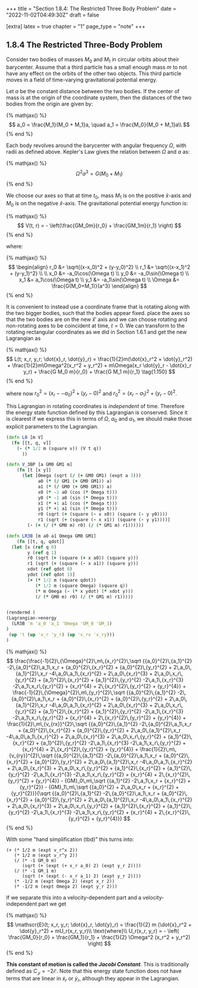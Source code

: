 +++
title = "Section 1.8.4: The Restricted Three Body Problem"
date = "2022-11-02T04:49:30Z"
draft = false

[extra]
latex = true
chapter = "1"
page_type = "note"
+++






## 1.8.4 The Restricted Three-Body Problem

Consider two bodies of masses $M_0$ and $M_1$ in circular orbits about their barycenter. Assume that a third particle has a small enough mass $m$ to not have any effect on the orbits of the other two objects. This third particle moves in a field of time-varying gravitational potential energy.

Let $a$ be the constant distance between the two bodies. If the center of mass is at the origin of the coordinate system, then the distances of the two bodies from the origin are given by:


{% mathjax() %}
$$
a_0 = \frac{M_1}{M_0 + M_1}a, \quad a_1 =  \frac{M_0}{M_0 + M_1}a\\
$$
{% end %}




Each body revolves around the barycenter with angular frequency $\Omega$, with radii as defined above. Kepler's Law gives the relation between $\Omega$ and $a$ as:


{% mathjax() %}
$$
\Omega^2a^3 = G(M_0 + M_1)
$$
{% end %}




We choose our axes so that at time $t_0$, mass $M_1$ is on the positive $\hat{x}$-axis and $M_0$ is on the negative $\hat{x}$-axis. The gravitational potential energy function is:


{% mathjax() %}
$$
V(t, r) = - \left(\frac{GM_0m}{r_0} + \frac{GM_1m}{r_1} \right)
$$
{% end %}




where:


{% mathjax() %}
$$
\begin{align}
r_0 &= \sqrt{(x-x_0)^2 + (y-y_0)^2} \\
r_1 &= \sqrt{(x-x_1)^2 + (y-y_1)^2} \\
\\
x_0 &= -a_0\cos(\Omega t) \\
y_0 &= -a_0\sin(\Omega t) \\
x_1 &=  a_1\cos(\Omega t) \\
y_1 &= -a_1\sin(\Omega t) \\
\Omega &= \frac{G(M_0+M_1)}{a^3} 
\end{align}
$$
{% end %}




It is convenient to instead use a coordinate frame that is rotating along with the two bigger bodies, such that the bodies appear fixed. place the axes so that the two bodies are on the new $\hat{x}'$ axis and we can choose rotating and non-rotating axes to be coincident at time, $t=0$. We can transform to the rotating rectangular coordinates as we did in Section 1.6.1 and get the new Lagrangian as


{% mathjax() %}
$$
L(t; x_r, y_r; \dot{x}_r, \dot{y}_r) = \frac{1}{2}m(\dot{x}_r^2 + \dot{y}_r^2) + \frac{1}{2}m\Omega^2(x_r^2 + y_r^2) + m\Omega(x_r \dot{y}_r - \dot{x}_r y_r) + \frac{G M_0 m}{r_0} + \frac{G M_1 m}{r_1} \tag{1.150}
$$
{% end %}




where now $r_0^2 = (x_r - -a_0)^2 + (y_r-0)^2$ and $r_0^2 = (x_r - a_1)^2 + (y_r-0)^2$.

This Lagrangian in rotating coordinates is *independent* of time. Therefore the energy state function defined by this Lagrangian is conserved. Since it is clearest if we express this in terms of $\Omega$, $a_0$ and $a_1$, we should make those explicit parameters to the Lagrangian.

```clojure
(defn L0 [m V]
  (fn [[t, q, v]]
    (- (* 1/2 m (square v)) (V t q))
      ))

(defn V_3BP [a GM0 GM1 m]
    (fn [t [x y]]
      (let [Omega (sqrt (/ (+ GM0 GM1) (expt a 3)))
            a0 (* (/ GM1 (+ GM0 GM1)) a)
            a1 (* (/ GM0 (+ GM0 GM1)) a)
            x0 (* -1 a0 (cos (* Omega t)))
            y0 (* -1 a0 (sin (* Omega t)))
            x1 (* +1 a1 (cos (* Omega t)))
            y1 (* +1 a1 (sin (* Omega t)))
            r0 (sqrt (+ (square (- x x0)) (square (- y y0))))
            r1 (sqrt (+ (square (- x x1)) (square (- y y1))))]
        (- (+ (/ (* GM0 m) r0) (/ (* GM1 m) r1))))))

(defn LR3B [m a0 a1 Omega GM0 GM1]
    (fn [[t, q, qdot]]
  (let [x (ref q 0)
        y (ref q 1)
        r0 (sqrt (+ (square (+ x a0)) (square y)))
        r1 (sqrt (+ (square (- x a1)) (square y)))
        xdot (ref qdot 0)
        ydot (ref qdot 1)]
        (+ (* 1/2 m (square qdot))
           (* 1/2 m (square Omega) (square q))
           (* m Omega (- (* x ydot) (* xdot y)))
           (/ (* GM0 m) r0) (/ (* GM1 m) r1)))))


(rendermd (
(Lagrangian->energy 
  (LR3B 'm 'a_0 'a_1 'Omega 'GM_0 'GM_1)
)
 (up 't (up 'x_r 'y_r) (up 'v_rx 'v_ry)))
)
```


{% mathjax() %}$$
\frac{\frac{-1}{2}\,{\Omega}^{2}\,m\,{x_r}^{2}\,\sqrt {{a_0}^{2}\,{a_1}^{2} -2\,{a_0}^{2}\,a_1\,x_r + {a_0}^{2}\,{x_r}^{2} + {a_0}^{2}\,{y_r}^{2} + 2\,a_0\,{a_1}^{2}\,x_r -4\,a_0\,a_1\,{x_r}^{2} + 2\,a_0\,{x_r}^{3} + 2\,a_0\,x_r\,{y_r}^{2} + {a_1}^{2}\,{x_r}^{2} + {a_1}^{2}\,{y_r}^{2} -2\,a_1\,{x_r}^{3} -2\,a_1\,x_r\,{y_r}^{2} + {x_r}^{4} + 2\,{x_r}^{2}\,{y_r}^{2} + {y_r}^{4}} + \frac{-1}{2}\,{\Omega}^{2}\,m\,{y_r}^{2}\,\sqrt {{a_0}^{2}\,{a_1}^{2} -2\,{a_0}^{2}\,a_1\,x_r + {a_0}^{2}\,{x_r}^{2} + {a_0}^{2}\,{y_r}^{2} + 2\,a_0\,{a_1}^{2}\,x_r -4\,a_0\,a_1\,{x_r}^{2} + 2\,a_0\,{x_r}^{3} + 2\,a_0\,x_r\,{y_r}^{2} + {a_1}^{2}\,{x_r}^{2} + {a_1}^{2}\,{y_r}^{2} -2\,a_1\,{x_r}^{3} -2\,a_1\,x_r\,{y_r}^{2} + {x_r}^{4} + 2\,{x_r}^{2}\,{y_r}^{2} + {y_r}^{4}} + \frac{1}{2}\,m\,{v_{rx}}^{2}\,\sqrt {{a_0}^{2}\,{a_1}^{2} -2\,{a_0}^{2}\,a_1\,x_r + {a_0}^{2}\,{x_r}^{2} + {a_0}^{2}\,{y_r}^{2} + 2\,a_0\,{a_1}^{2}\,x_r -4\,a_0\,a_1\,{x_r}^{2} + 2\,a_0\,{x_r}^{3} + 2\,a_0\,x_r\,{y_r}^{2} + {a_1}^{2}\,{x_r}^{2} + {a_1}^{2}\,{y_r}^{2} -2\,a_1\,{x_r}^{3} -2\,a_1\,x_r\,{y_r}^{2} + {x_r}^{4} + 2\,{x_r}^{2}\,{y_r}^{2} + {y_r}^{4}} + \frac{1}{2}\,m\,{v_{ry}}^{2}\,\sqrt {{a_0}^{2}\,{a_1}^{2} -2\,{a_0}^{2}\,a_1\,x_r + {a_0}^{2}\,{x_r}^{2} + {a_0}^{2}\,{y_r}^{2} + 2\,a_0\,{a_1}^{2}\,x_r -4\,a_0\,a_1\,{x_r}^{2} + 2\,a_0\,{x_r}^{3} + 2\,a_0\,x_r\,{y_r}^{2} + {a_1}^{2}\,{x_r}^{2} + {a_1}^{2}\,{y_r}^{2} -2\,a_1\,{x_r}^{3} -2\,a_1\,x_r\,{y_r}^{2} + {x_r}^{4} + 2\,{x_r}^{2}\,{y_r}^{2} + {y_r}^{4}} - {GM}_0\,m\,\sqrt {{a_1}^{2} -2\,a_1\,x_r + {x_r}^{2} + {y_r}^{2}} - {GM}_1\,m\,\sqrt {{a_0}^{2} + 2\,a_0\,x_r + {x_r}^{2} + {y_r}^{2}}}{\sqrt {{a_0}^{2}\,{a_1}^{2} -2\,{a_0}^{2}\,a_1\,x_r + {a_0}^{2}\,{x_r}^{2} + {a_0}^{2}\,{y_r}^{2} + 2\,a_0\,{a_1}^{2}\,x_r -4\,a_0\,a_1\,{x_r}^{2} + 2\,a_0\,{x_r}^{3} + 2\,a_0\,x_r\,{y_r}^{2} + {a_1}^{2}\,{x_r}^{2} + {a_1}^{2}\,{y_r}^{2} -2\,a_1\,{x_r}^{3} -2\,a_1\,x_r\,{y_r}^{2} + {x_r}^{4} + 2\,{x_r}^{2}\,{y_r}^{2} + {y_r}^{4}}}
$$
{% end %}





With some "hand simplification (tbd)" this turns into:
```
(+ (* 1/2 m (expt v_r^x 2))
   (* 1/2 m (expt v_r^y 2))
   (/ (* -1 GM_0 m)
      (sqrt (+ (expt (+ x_r a_0) 2) (expt y_r 2))))
   (/ (* -1 GM_1 m)
      (sqrt (+ (expt (- x_r a_1) 2) (expt y_r 2))))
   (* -1/2 m (expt Omega 2) (expt x_r 2))
   (* -1/2 m (expt Omega 2) (expt y_r 2)))
```

If we separate this into a velocity-dependent part and a velocity-independent part we get

{% mathjax() %}
$$
\mathscr{E}(t; x_r, y_r; \dot{x}_r, \dot{y}_r) = \frac{1}{2} m (\dot{x}_r^2 + \dot{y}_r^2) + mU_r(x_r, y_r)\\
\text{where}\\
U_r(x_r, y_r) = - \left( \frac{GM_0}{r_0} + \frac{GM_1}{r_1} + \frac{1}{2} \Omega^2 (x_r^2 + y_r^2) \right)
$$
{% end %}




**This constant of motion is called the *Jacobi Constant***. This is traditionally defined as $C_\mathscr{J} = -2\mathscr{E}$. Note that this energy state function does not have terms that are linear in $\dot{x}_r$ or $\dot{y}_r$, although they appear in the Lagrangian.
